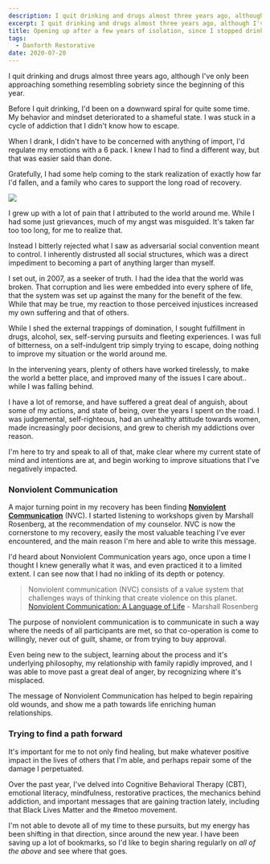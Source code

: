 ```yaml
---
description: I quit drinking and drugs almost three years ago, although I've only been approaching something resembling sobriety since the beginning of this year. 
excerpt: I quit drinking and drugs almost three years ago, although I've only been approaching something resembling sobriety since the beginning of this year. 
title: Opening up after a few years of isolation, since I stopped drinking
tags: 
  - Danforth Restorative
date: 2020-07-20
---
```


I quit drinking and drugs almost three years ago, although I've only been approaching something resembling sobriety since the beginning of this year. 

Before I quit drinking, I'd been on a downward spiral for quite some time. My behavior and mindset deteriorated to a shameful state. I was stuck in a cycle of addiction that I didn't know how to escape. 

When I drank, I didn't have to be concerned with anything of import, I'd regulate my emotions with a 6 pack. I knew I had to find a different way, but that was easier said than done.

Gratefully, I had some help coming to the stark realization of exactly how far I'd fallen, and a family who cares to support the long road of recovery.

<!-- excerpt -->

![](/images/david.jpeg)

I grew up with a lot of pain that I attributed to the world around me. While I had some just grievances, much of my angst was misguided. It's taken far too too long, for me to realize that. 

Instead I bitterly rejected what I saw as adversarial social convention meant to control. I inherently distrusted all social structures, which was a direct impediment to becoming a part of anything larger than myself.

I set out, in 2007, as a seeker of truth. I had the idea that the world was broken. That corruption and lies were embedded into every sphere of life, that the system was set up against the many for the benefit of the few. While that may be true, my reaction to those perceived injustices increased my own suffering and that of others.

While I shed the external trappings of domination, I sought fulfillment in drugs, alcohol, sex, self-serving pursuits and fleeting experiences. I was full of bitterness, on a self-indulgent trip simply trying to escape, doing nothing to improve my situation or the world around me. 

In the intervening years, plenty of others have worked tirelessly, to make the world a better place, and improved many of the issues I care about.. while I was falling behind.

I have a lot of remorse, and have suffered a great deal of anguish, about some of my actions, and state of being, over the years I spent on the road. I was judgemental, self-righteous, had an unhealthy attitude towards women, made increasingly poor decisions, and grew to cherish my addictions over reason.

I'm here to try and speak to all of that, make clear where my current state of mind and intentions are at, and begin working to improve situations that I've negatively impacted.

### Nonviolent Communication

A major turning point in my recovery has been finding [**Nonviolent Communication**](https://baynvc.org/basics-of-nonviolent-communication/) (NVC). I started listening to workshops given by Marshall Rosenberg, at the recommendation of my counselor. NVC is now the cornerstone to my recovery, easily the most valuable teaching I've ever encountered, and the main reason I'm here and able to write this message. 

I'd heard about Nonviolent Communication years ago, once upon a time I thought I knew generally what it was, and even practiced it to a limited extent. I can see now that I had no inkling of its depth or potency. 

> Nonviolent communication (NVC) consists of a value system that challenges ways of thinking that create violence on this planet. 
[Nonviolent Communication: A Language of Life](https://www.cnvc.org/training/resource/book-chapter-1) - Marshall Rosenberg

The purpose of nonviolent communication is to communicate in such a way where the needs of all participants are met, so that co-operation is come to willingly, never out of guilt, shame, or from trying to buy approval.

Even being new to the subject, learning about the process and it's underlying philosophy, my relationship with family rapidly improved, and I was able to move past a great deal of anger, by recognizing where it's misplaced. 

The message of Nonviolent Communication has helped to begin repairing old wounds, and show me a path towards life enriching human relationships. 

### Trying to find a path forward

It's important for me to not only find healing, but make whatever positive impact in the lives of others that I'm able, and perhaps repair some of the damage I perpetuated. 

Over the past year, I've delved into Cognitive Behavioral Therapy (CBT), emotional literacy, mindfulness, restorative practices, the mechanics behind addiction, and important messages that are gaining traction lately, including that Black Lives Matter and the #metoo movement.

I'm not able to devote all of my time to these pursuits, but my energy has been shifting in that direction, since around the new year. I have been saving up a lot of bookmarks, so I'd like to begin sharing regularly on *all of the above* and see where that goes.


